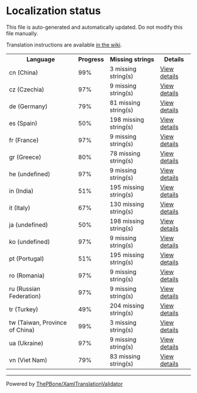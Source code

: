 # Localization status

This file is auto-generated and automatically updated. Do not modify this file manually.

Translation instructions are available [in the wiki](https://github.com/ThePBone/GalaxyBudsClient/wiki/3.-How-to-help-with-translations).

<table>
<tr><th>Language</th><th>Progress</th><th>Missing strings</th><th>Details</th></tr>
<tr><td>cn (China)</td><td>99%</td><td>3 missing string(s)</td><td><a href="cn.md">View details</a></td></tr>
<tr><td>cz (Czechia)</td><td>97%</td><td>9 missing string(s)</td><td><a href="cz.md">View details</a></td></tr>
<tr><td>de (Germany)</td><td>79%</td><td>81 missing string(s)</td><td><a href="de.md">View details</a></td></tr>
<tr><td>es (Spain)</td><td>50%</td><td>198 missing string(s)</td><td><a href="es.md">View details</a></td></tr>
<tr><td>fr (France)</td><td>97%</td><td>9 missing string(s)</td><td><a href="fr.md">View details</a></td></tr>
<tr><td>gr (Greece)</td><td>80%</td><td>78 missing string(s)</td><td><a href="gr.md">View details</a></td></tr>
<tr><td>he (undefined)</td><td>97%</td><td>9 missing string(s)</td><td><a href="he.md">View details</a></td></tr>
<tr><td>in (India)</td><td>51%</td><td>195 missing string(s)</td><td><a href="in.md">View details</a></td></tr>
<tr><td>it (Italy)</td><td>67%</td><td>130 missing string(s)</td><td><a href="it.md">View details</a></td></tr>
<tr><td>ja (undefined)</td><td>50%</td><td>198 missing string(s)</td><td><a href="ja.md">View details</a></td></tr>
<tr><td>ko (undefined)</td><td>97%</td><td>9 missing string(s)</td><td><a href="ko.md">View details</a></td></tr>
<tr><td>pt (Portugal)</td><td>51%</td><td>195 missing string(s)</td><td><a href="pt.md">View details</a></td></tr>
<tr><td>ro (Romania)</td><td>97%</td><td>9 missing string(s)</td><td><a href="ro.md">View details</a></td></tr>
<tr><td>ru (Russian Federation)</td><td>97%</td><td>9 missing string(s)</td><td><a href="ru.md">View details</a></td></tr>
<tr><td>tr (Turkey)</td><td>49%</td><td>204 missing string(s)</td><td><a href="tr.md">View details</a></td></tr>
<tr><td>tw (Taiwan, Province of China)</td><td>99%</td><td>3 missing string(s)</td><td><a href="tw.md">View details</a></td></tr>
<tr><td>ua (Ukraine)</td><td>97%</td><td>9 missing string(s)</td><td><a href="ua.md">View details</a></td></tr>
<tr><td>vn (Viet Nam)</td><td>79%</td><td>83 missing string(s)</td><td><a href="vn.md">View details</a></td></tr>

</table>

__________

Powered by [ThePBone/XamlTranslationValidator](https://github.com/ThePBone/XamlTranslationValidator)